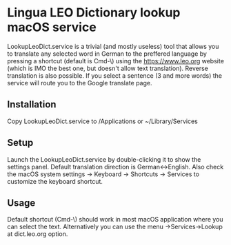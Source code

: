 #  Lingua LEO Dictionary lookup macOS service
LookupLeoDict.service is a trivial (and mostly useless) tool that allows you to translate any selected word in German to the preffered language by pressing a shortcut (default is Cmd-\\) using the https://www.leo.org website (which is IMO the best one, but doesn't allow text translation). Reverse translation is also possible. If you select a sentence (3 and more words) the service will route you to the Google translate page. 

## Installation
Copy LookupLeoDict.service to /Applications or ~/Library/Services

## Setup
Launch the LookupLeoDict.service by double-clicking it to show the settings panel. Default translation direction is German<->English.
Also check the macOS system settings -> Keyboard -> Shortcuts -> Services to customize the keyboard shortcut.

## Usage
Default shortcut (Cmd-\\) should work in most macOS application where you can select the text. Alternatively you can use the menu <App>->Services->Lookup at dict.leo.org option.


